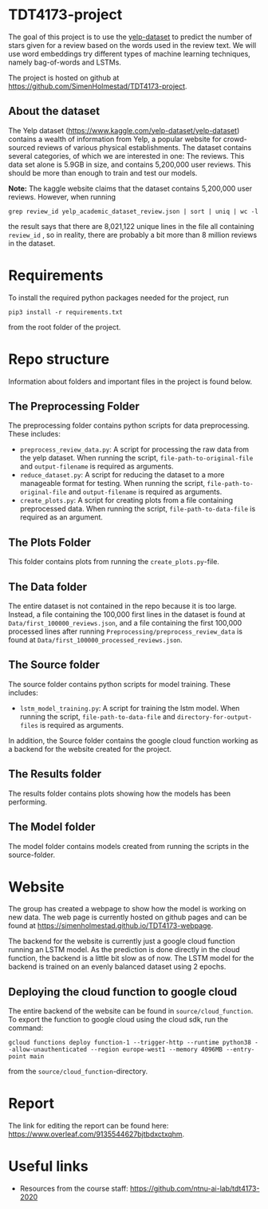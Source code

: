# TDT4173-project
The goal of this project is to use the [yelp-dataset](https://www.kaggle.com/yelp-dataset/yelp-dataset) to predict the number of stars given for a review based on the words used in the review text. We will use word embeddings try different types of machine learning techniques, namely bag-of-words and LSTMs.

The project is hosted on github at <https://github.com/SimenHolmestad/TDT4173-project>.

## About the dataset
The Yelp dataset (<https://www.kaggle.com/yelp-dataset/yelp-dataset>) contains a wealth of information from Yelp, a popular website for crowd-sourced reviews of various physical establishments. The dataset contains several categories, of which we are interested in one: The reviews. This data set alone is 5.9GB in size, and contains 5,200,000 user reviews. This should be more than enough to train and test our models.

**Note:** The kaggle website claims that the dataset contains 5,200,000 user reviews. However, when running
```
grep review_id yelp_academic_dataset_review.json | sort | uniq | wc -l
```

the result says that there are 8,021,122 unique lines in the file all containing `review_id` , so in reality, there are probably a bit more than 8 million reviews in the dataset.

# Requirements
To install the required python packages needed for the project, run
```
pip3 install -r requirements.txt
```
from the root folder of the project.

# Repo structure
Information about folders and important files in the project is found below.

## The Preprocessing Folder
The preprocessing folder contains python scripts for data preprocessing. These includes:

- `preprocess_review_data.py`: A script for processing the raw data from the yelp dataset. When running the script, `file-path-to-original-file` and `output-filename` is required as arguments.
- `reduce_dataset.py`: A script for reducing the dataset to a more manageable format for testing. When running the script, `file-path-to-original-file` and `output-filename` is required as arguments.
- `create_plots.py`: A script for creating plots from a file containing preprocessed data. When running the script, `file-path-to-data-file` is required as an argument.

## The Plots Folder
This folder contains plots from running the `create_plots.py`-file.

## The Data folder
The entire dataset is not contained in the repo because it is too large. Instead, a file containing the 100,000 first lines in the dataset is found at `Data/first_100000_reviews.json`, and a file containing the first 100,000 processed lines after running `Preprocessing/preprocess_review_data` is found at `Data/first_100000_processed_reviews.json`.

## The Source folder
The source folder contains python scripts for model training. These includes:
- `lstm_model_training.py`: A script for training the lstm model. When running the script, `file-path-to-data-file` and `directory-for-output-files` is required as arguments.

In addition, the Source folder contains the google cloud function working as a backend for the website created for the project.

## The Results folder
The results folder contains plots showing how the models has been performing.

## The Model folder
The model folder contains models created from running the scripts in the source-folder.

# Website
The group has created a webpage to show how the model is working on new data. The web page is currently hosted on github pages and can be found at <https://simenholmestad.github.io/TDT4173-webpage>.

The backend for the website is currently just a google cloud function running an LSTM model. As the prediction is done directly in the cloud function, the backend is a little bit slow as of now. The LSTM model for the backend is trained on an evenly balanced dataset using 2 epochs.

## Deploying the cloud function to google cloud
The entire backend of the website can be found in `source/cloud_function`. To export the function to google cloud using the cloud sdk, run the command:
```
gcloud functions deploy function-1 --trigger-http --runtime python38 --allow-unauthenticated --region europe-west1 --memory 4096MB --entry-point main
```
from the `source/cloud_function`-directory.

# Report
The link for editing the report can be found here: <https://www.overleaf.com/9135544627bjtbdxctxqhm>.

# Useful links
- Resources from the course staff: <https://github.com/ntnu-ai-lab/tdt4173-2020>
